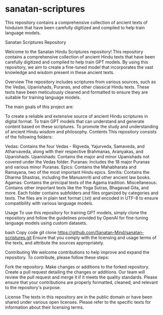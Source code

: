 # sanatan-scriptures
This repository contains a comprehensive collection of ancient texts of hinduism that have been carefully digitized and compiled to help train language models.


Sanatan Scriptures Repository

Welcome to the Sanatan Hindu Scriptures repository! This repository contains a comprehensive collection of ancient Hindu texts that have been carefully digitized and compiled to help train GPT models. By using this repository, we aim to create a fine-tuned model that incorporates the vast knowledge and wisdom present in these ancient texts.

Overview
The repository includes scriptures from various sources, such as the Vedas, Upanishads, Puranas, and other classical Hindu texts. These texts have been meticulously cleaned and formatted to ensure they are suitable for training language models.

The main goals of this project are:

To create a reliable and extensive source of ancient Hindu scriptures in digital format.
To train GPT models that can understand and generate content based on these scriptures.
To promote the study and understanding of ancient Hindu wisdom and philosophy.
Contents
This repository consists of the following folders:

Vedas: Contains the four Vedas - Rigveda, Yajurveda, Samaveda, and Atharvaveda, along with their respective Brahmanas, Aranyakas, and Upanishads.
Upanishads: Contains the major and minor Upanishads not covered under the Vedas folder.
Puranas: Includes the 18 major Puranas and various minor Puranas.
Epics: Contains the Mahabharata and Ramayana, two of the most important Hindu epics.
Smritis: Contains the Dharma Shastras, including the Manusmriti and other ancient law books.
Agamas: Contains the principal texts of the Agama tradition.
Miscellaneous: Contains other important texts like the Yoga Sutras, Bhagavad Gita, and more.
Each folder contains subfolders and files organized by categories and texts. The files are in plain text format (.txt) and encoded in UTF-8 to ensure compatibility with various language models.

Usage
To use this repository for training GPT models, simply clone the repository and follow the guidelines provided by OpenAI for fine-tuning language models using custom datasets.

bash
Copy code
git clone https://github.com/Sanatan-Mind/sanatan-scriptures.git
Ensure that you comply with the licensing and usage terms of the texts, and attribute the sources appropriately.

Contributing
We welcome contributions to help improve and expand the repository. To contribute, please follow these steps:

Fork the repository.
Make changes or additions to the forked repository.
Create a pull request detailing the changes or additions.
Our team will review the pull request and merge it if it meets the quality standards.
Please ensure that your contributions are properly formatted, cleaned, and relevant to the repository's purpose.

License
The texts in this repository are in the public domain or have been shared under various open licenses. Please refer to the specific texts for information about their licensing terms.